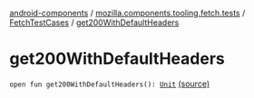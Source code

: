 [android-components](../../index.md) / [mozilla.components.tooling.fetch.tests](../index.md) / [FetchTestCases](index.md) / [get200WithDefaultHeaders](./get200-with-default-headers.md)

# get200WithDefaultHeaders

`open fun get200WithDefaultHeaders(): `[`Unit`](https://kotlinlang.org/api/latest/jvm/stdlib/kotlin/-unit/index.html) [(source)](https://github.com/mozilla-mobile/android-components/blob/master/components/tooling/fetch-tests/src/main/java/mozilla/components/tooling/fetch/tests/FetchTestCases.kt#L77)